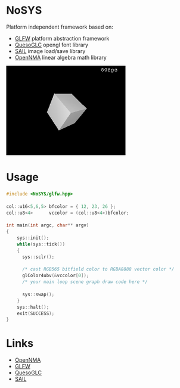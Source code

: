 # NoSYS

Platform independent framework based on:

- [GLFW] platform abstraction framework
- [QuesoGLC] opengl font library
- [SAIL] image load/save library
- [OpenNMA] linear algebra math library

![screenshot](assets/images/screenshot.png "screenshot")

# Usage

```c++
#include <NoSYS/glfw.hpp>

col::u16<5,6,5> bfcolor = { 12, 23, 26 };
col::u8<4>      vccolor = (col::u8<4>)bfcolor;

int main(int argc, char** argv)
{
    sys::init();
    while(sys::tick())
    {
      sys::sclr();

      /* cast RGB565 bitfield color to RGBA8888 vector color */
      glColor4ubv(&vccolor[0]);
      /* your main loop scene graph draw code here */

      sys::swap();
    }
    sys::halt();
    exit(SUCCESS);
}
```

# Links
- [OpenNMA]
- [GLFW]
- [QuesoGLC]
- [SAIL]

[OpenNMA]: https://codeberg.org/forcemaster/OpenNMA
[GLFW]: https://github.com/glfw/glfw
[QuesoGLC]: https://sourceforge.net/projects/quesoglc/
[SAIL]: https://github.com/HappySeaFox/sail
